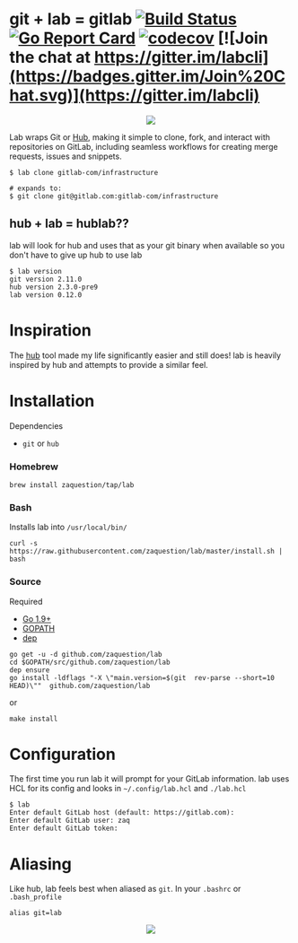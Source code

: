 # git + lab = gitlab [![Build Status](https://travis-ci.org/zaquestion/lab.svg?branch=master)](https://travis-ci.org/zaquestion/lab) [![Go Report Card](https://goreportcard.com/badge/github.com/zaquestion/lab)](https://goreportcard.com/report/github.com/zaquestion/lab) [![codecov](https://codecov.io/gh/zaquestion/lab/branch/master/graph/badge.svg)](https://codecov.io/gh/zaquestion/lab) [![Join the chat at https://gitter.im/labcli](https://badges.gitter.im/Join%20Chat.svg)](https://gitter.im/labcli)


<p align="center"><img src="https://user-images.githubusercontent.com/1964720/42740177-6478d834-8858-11e8-9667-97f193ecb404.gif" align="center"></p>

Lab wraps Git or [Hub](https://github.com/github/hub), making it simple to clone, fork, and interact with repositories on GitLab, including seamless workflows for creating merge requests, issues and snippets.

```
$ lab clone gitlab-com/infrastructure

# expands to:
$ git clone git@gitlab.com:gitlab-com/infrastructure
```

## hub + lab = hublab??

lab will look for hub and uses that as your git binary when available so you don't have to give up hub to use lab
```
$ lab version
git version 2.11.0
hub version 2.3.0-pre9
lab version 0.12.0
```

# Inspiration

The [hub](https://github.com/github/hub) tool made my life significantly easier and still does! lab is heavily inspired by hub and attempts to provide a similar feel.

# Installation

Dependencies

* `git` or `hub`

### Homebrew
```
brew install zaquestion/tap/lab
```

### Bash

Installs lab into `/usr/local/bin/`
```
curl -s https://raw.githubusercontent.com/zaquestion/lab/master/install.sh | bash
```

### Source

Required
* [Go 1.9+](https://golang.org/doc/install)
* [GOPATH](https://golang.org/doc/code.html#GOPATH)
* [dep](https://github.com/golang/dep)

```
go get -u -d github.com/zaquestion/lab
cd $GOPATH/src/github.com/zaquestion/lab
dep ensure
go install -ldflags "-X \"main.version=$(git  rev-parse --short=10 HEAD)\""  github.com/zaquestion/lab
```

or

```
make install
```

# Configuration

The first time you run lab it will prompt for your GitLab information. lab uses HCL for its config and looks in `~/.config/lab.hcl` and `./lab.hcl`
```
$ lab
Enter default GitLab host (default: https://gitlab.com):
Enter default GitLab user: zaq
Enter default GitLab token:
```

# Aliasing

Like hub, lab feels best when aliased as `git`. In your `.bashrc` or `.bash_profile`
```
alias git=lab
```

<p align="center"><img src="https://user-images.githubusercontent.com/2358914/34196973-420d389a-e519-11e7-92e6-3a1486d6b280.png" align="center"></p>
